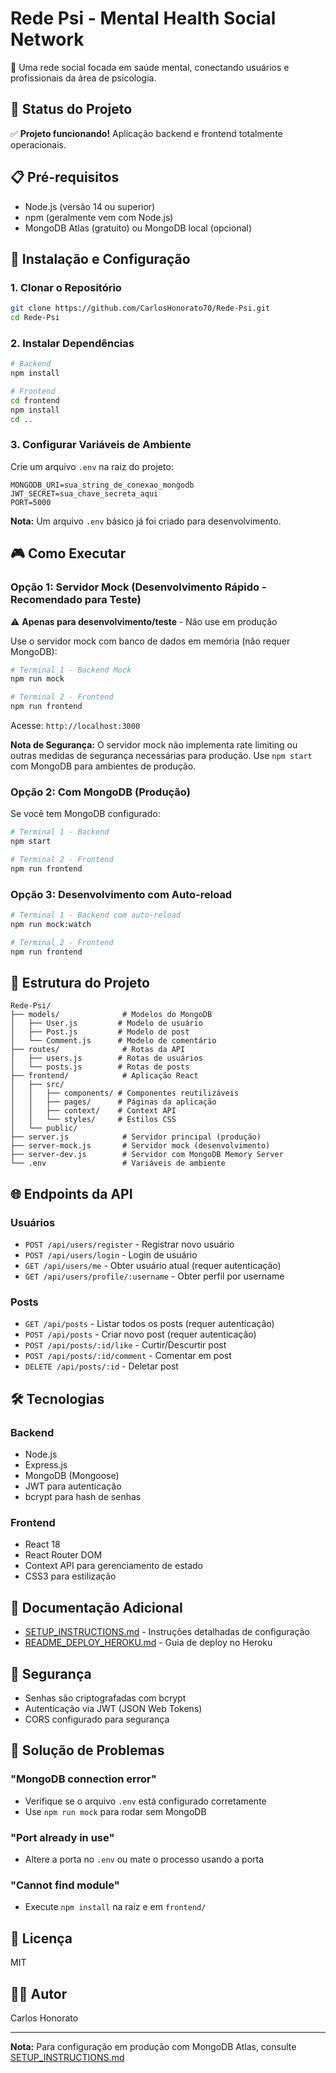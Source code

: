 # Rede Psi - Mental Health Social Network

🧠 Uma rede social focada em saúde mental, conectando usuários e profissionais da área de psicologia.

## 🚀 Status do Projeto

✅ **Projeto funcionando!** Aplicação backend e frontend totalmente operacionais.

## 📋 Pré-requisitos

- Node.js (versão 14 ou superior)
- npm (geralmente vem com Node.js)
- MongoDB Atlas (gratuito) ou MongoDB local (opcional)

## 🔧 Instalação e Configuração

### 1. Clonar o Repositório

```bash
git clone https://github.com/CarlosHonorato70/Rede-Psi.git
cd Rede-Psi
```

### 2. Instalar Dependências

```bash
# Backend
npm install

# Frontend
cd frontend
npm install
cd ..
```

### 3. Configurar Variáveis de Ambiente

Crie um arquivo `.env` na raiz do projeto:

```env
MONGODB_URI=sua_string_de_conexao_mongodb
JWT_SECRET=sua_chave_secreta_aqui
PORT=5000
```

**Nota:** Um arquivo `.env` básico já foi criado para desenvolvimento.

## 🎮 Como Executar

### Opção 1: Servidor Mock (Desenvolvimento Rápido - Recomendado para Teste)

⚠️ **Apenas para desenvolvimento/teste** - Não use em produção

Use o servidor mock com banco de dados em memória (não requer MongoDB):

```bash
# Terminal 1 - Backend Mock
npm run mock

# Terminal 2 - Frontend
npm run frontend
```

Acesse: `http://localhost:3000`

**Nota de Segurança:** O servidor mock não implementa rate limiting ou outras medidas de segurança necessárias para produção. Use `npm start` com MongoDB para ambientes de produção.

### Opção 2: Com MongoDB (Produção)

Se você tem MongoDB configurado:

```bash
# Terminal 1 - Backend
npm start

# Terminal 2 - Frontend
npm run frontend
```

### Opção 3: Desenvolvimento com Auto-reload

```bash
# Terminal 1 - Backend com auto-reload
npm run mock:watch

# Terminal 2 - Frontend
npm run frontend
```

## 📁 Estrutura do Projeto

```
Rede-Psi/
├── models/              # Modelos do MongoDB
│   ├── User.js         # Modelo de usuário
│   ├── Post.js         # Modelo de post
│   └── Comment.js      # Modelo de comentário
├── routes/              # Rotas da API
│   ├── users.js        # Rotas de usuários
│   └── posts.js        # Rotas de posts
├── frontend/            # Aplicação React
│   ├── src/
│   │   ├── components/ # Componentes reutilizáveis
│   │   ├── pages/      # Páginas da aplicação
│   │   ├── context/    # Context API
│   │   └── styles/     # Estilos CSS
│   └── public/
├── server.js            # Servidor principal (produção)
├── server-mock.js       # Servidor mock (desenvolvimento)
├── server-dev.js        # Servidor com MongoDB Memory Server
└── .env                 # Variáveis de ambiente
```

## 🌐 Endpoints da API

### Usuários
- `POST /api/users/register` - Registrar novo usuário
- `POST /api/users/login` - Login de usuário
- `GET /api/users/me` - Obter usuário atual (requer autenticação)
- `GET /api/users/profile/:username` - Obter perfil por username

### Posts
- `GET /api/posts` - Listar todos os posts (requer autenticação)
- `POST /api/posts` - Criar novo post (requer autenticação)
- `POST /api/posts/:id/like` - Curtir/Descurtir post
- `POST /api/posts/:id/comment` - Comentar em post
- `DELETE /api/posts/:id` - Deletar post

## 🛠️ Tecnologias

### Backend
- Node.js
- Express.js
- MongoDB (Mongoose)
- JWT para autenticação
- bcrypt para hash de senhas

### Frontend
- React 18
- React Router DOM
- Context API para gerenciamento de estado
- CSS3 para estilização

## 📖 Documentação Adicional

- [SETUP_INSTRUCTIONS.md](SETUP_INSTRUCTIONS.md) - Instruções detalhadas de configuração
- [README_DEPLOY_HEROKU.md](README_DEPLOY_HEROKU.md) - Guia de deploy no Heroku

## 🔐 Segurança

- Senhas são criptografadas com bcrypt
- Autenticação via JWT (JSON Web Tokens)
- CORS configurado para segurança

## 🐛 Solução de Problemas

### "MongoDB connection error"
- Verifique se o arquivo `.env` está configurado corretamente
- Use `npm run mock` para rodar sem MongoDB

### "Port already in use"
- Altere a porta no `.env` ou mate o processo usando a porta

### "Cannot find module"
- Execute `npm install` na raiz e em `frontend/`

## 📝 Licença

MIT

## 👨‍💻 Autor

Carlos Honorato

---

**Nota:** Para configuração em produção com MongoDB Atlas, consulte [SETUP_INSTRUCTIONS.md](SETUP_INSTRUCTIONS.md)